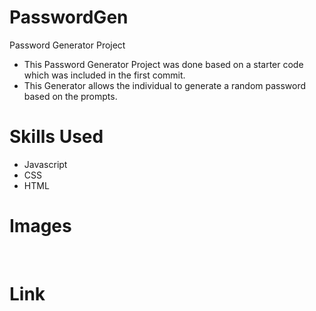 # PasswordGen

Password Generator Project

- This Password Generator Project was done based on a starter code which was included in the first commit. 
- This Generator allows the individual to generate a random password based on the prompts.



# Skills Used

- Javascript
- CSS
- HTML


# Images

<img src="" alt="">
<img src="" alt="">

# Link
